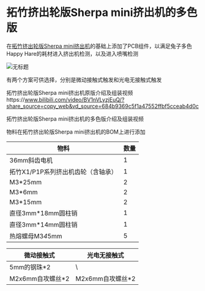 # 拓竹挤出轮版Sherpa mini挤出机的多色版
在[拓竹挤出轮版Sherpa mini挤出机](https://github.com/tingtom2/BambuLab-Sherpa-mini-extruder.git)的基础上添加了PCB组件，以满足兔子多色Happy Hare的耗材进入挤出机检测，以及进入喷嘴检测

![无标题](https://github.com/user-attachments/assets/97b41cd4-dfc5-4fdc-be51-8360508f7bdc)


有两个方案可供选择，分别是微动接触式触发和光电无接触式触发


拓竹挤出轮版Sherpa mini挤出机原版介绍及组装视频https://www.bilibili.com/video/BV1nVLyzjEuQ/?share_source=copy_web&vd_source=684b9369c5f1a47552ffbf5cceab4d0c

拓竹挤出轮版Sherpa mini挤出机的多色版介绍及组装视频



物料在拓竹挤出轮版Sherpa mini挤出机的BOM上进行添加

| 物料  | 数量 |
| ------------- | ------------- |
| 36mm斜齿电机  |  1  |
| 拓竹X1/P1P系列挤出机齿轮（含轴承）  | 1  |
| M3*25mm  | 2  |
| M3*6mm | 2  |
| M3*15mm  | 2  |
| 直径3mm*18mm圆柱销  | 1  |
| 直径3mm*14mm圆柱销  | 1  |
| 热熔螺母M3*4*5mm  | 5  |

|微动接触式 | 光电无接触式 |
| ------------- | ------------- |
|   5mm的钢珠*2 |      \       |
| M2x6mm自攻螺丝*2  | M2x6mm自攻螺丝*2  |
